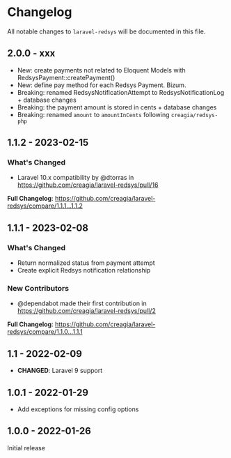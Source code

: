 # Changelog

All notable changes to `laravel-redsys` will be documented in this file.

## 2.0.0 - xxx

- New: create payments not related to Eloquent Models with RedsysPayment::createPayment()
- New: define pay method for each Redsys Payment. Bizum.
- Breaking: renamed RedsysNotificationAttempt to RedsysNotificationLog + database changes
- Breaking: the payment amount is stored in cents + database changes
- Breaking: renamed `amount` to `amountInCents` following `creagia/redsys-php`

## 1.1.2 - 2023-02-15

### What's Changed

- Laravel 10.x compatibility by @dtorras in https://github.com/creagia/laravel-redsys/pull/16

**Full Changelog**: https://github.com/creagia/laravel-redsys/compare/1.1.1...1.1.2

## 1.1.1 - 2023-02-08

### What's Changed

- Return normalized status from payment attempt
- Create explicit Redsys notification relationship

### New Contributors

- @dependabot made their first contribution in https://github.com/creagia/laravel-redsys/pull/2

**Full Changelog**: https://github.com/creagia/laravel-redsys/compare/1.1.0...1.1.1

## 1.1 - 2022-02-09

- **CHANGED**: Laravel 9 support

## 1.0.1 - 2022-01-29

- Add exceptions for missing config options

## 1.0.0 - 2022-01-26

Initial release

